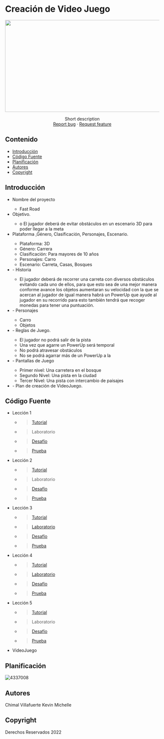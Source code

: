 # Creación de Video Juego
<p align="center">
    <img src="https://user-images.githubusercontent.com/8560750/195950148-0c0df38e-5f96-45ae-87c3-6922738c612d.jpg" alt="Logo" width=1200 height=300>

  <p align="center">
    Short description
    <br>
    <a href="https://reponame/issues/new?template=bug.md">Report bug</a>
    ·
    <a href="https://reponame/issues/new?template=feature.md&labels=feature">Request feature</a>
  </p>
</p>


## Contenido

- [Introducción](#introducción)
- [Código Fuente](#código-fuente)
- [Planificación](#planificación)
- [Autores](#autores)
- [Copyright](#copyright)


## Introducción
<ul>
<li>Nombre del proyecto </li>
    <ul style= "list-style-type: circle;">
    <li> Fast Road </li>
    </ul>
<li>Objetivo. </li>
    <ul style= "list-style-type: circle;">
    <li> o	El jugador deberá de evitar obstáculos en un escenario 3D para poder llegar a la meta </li>
    </ul>
    
<li> Plataforma ,Género, Clasificación, Personajes, Escenario.</li>
     <ul style= "list-style-type: circle;">
         <li> Plataforma: 3D </li>
         <li> Género: Carrera </li>
         <li> Clasificación: Para mayores de 10 años </li>
         <li> Personajes: Carro </li>
         <li> Escenario: Carreta, Casas, Bosques </li></ul>
        
<li>- Historia</li>
         <ul style= "list-style-type: circle;">
    <li> El jugador deberá de recorrer una carreta con diversos obstáculos evitando cada uno de ellos, para que esto sea de una mejor manera conforme avance los objetos aumentaran su velocidad con la que se acercan al jugador de igual manera habrá un PowerUp que ayude al jugador en su recorrido para esto también tendrá que recoger monedas para tener una puntuación.</li>
    </ul>
<li>- Personajes</li>
    <ul style= "list-style-type: circle;">
        <li> Carro </li>
        <li> Objetos </li>
    </ul>
    
<li>- Reglas de Juego.</li>
    <ul style= "list-style-type: circle;">
        <li> El jugador no podrá salir de la pista </li>
        <li> Una vez que agarre un PowerUp será temporal </li>
        <li> No podrá atravesar obstáculos </li>
        <li> No se podrá agarrar más de un PowerUp a la  </li>
    </ul>
<li>- Pantallas de Juego</li>
    <ul style= "list-style-type: circle;">
        <li> Primer nivel: Una carretera en el bosque </li>
        <li> Segundo Nivel: Una pista en la ciudad </li>
        <li> Tercer Nivel: Una pista con intercambio de paisajes </li>
    </ul>
<li>- Plan de creación de VideoJuego.</li>
</ul>

## Código Fuente

* Lección 1
  * > <a href="https://github.com/KevinVillafuerte/VideoJuegos/tree/main/Leccion01"> Tutorial </a>
  * > Laboratorio
  * > <a href="https://github.com/KevinVillafuerte/VideoJuegos/tree/main/Reto01"> Desafío </a>
  * > <a href="https://user-images.githubusercontent.com/56412490/198416712-0fb56d71-f13b-47c6-8ded-54e1f4fa5948.png"> Prueba </a>
  
* Lección 2
  * > <a href="https://github.com/KevinVillafuerte/VideoJuegos/tree/main/Leccion02"> Tutorial </a>
  * > Laboratorio
  * > <a href="https://github.com/KevinVillafuerte/VideoJuegos/tree/main/Reto02"> Desafío </a>
  * > <a href="https://user-images.githubusercontent.com/56412490/198417254-11ed123c-9f79-477c-8ff8-1f5cfc19e7ad.png"> Prueba </a>

* Lección 3
  * > <a href="https://github.com/KevinVillafuerte/VideoJuegos/tree/main/Leccion03"> Tutorial </a>
  * > <a href="https://github.com/KevinVillafuerte/VideoJuegos/tree/main/Lab03"> Laboratorio </a>
  * > <a href="https://github.com/KevinVillafuerte/VideoJuegos/tree/main/Reto03"> Desafío </a>
  * > <a href="https://user-images.githubusercontent.com/56412490/198656413-8aac6eab-eb14-4d1f-a72a-5d788e10ca09.png"> Prueba </a>
  
* Lección 4
  * > <a href="https://github.com/KevinVillafuerte/VideoJuegos/tree/main/Leccion04"> Tutorial </a>
  * > <a href="https://github.com/KevinVillafuerte/VideoJuegos/tree/main/Lab04"> Laboratorio </a>
  * > <a href="https://github.com/KevinVillafuerte/VideoJuegos/tree/main/Reto04"> Desafío </a>
  * > <a href="https://user-images.githubusercontent.com/56412490/198658489-e8e739fc-1ea1-4d41-91be-ec7b2d4842f3.png"> Prueba </a>
  
* Lección 5
  * > <a href="https://github.com/KevinVillafuerte/VideoJuegos/tree/main/Leccion05"> Tutorial </a>
  * > Laboratorio
  * > <a href="https://github.com/KevinVillafuerte/VideoJuegos/tree/main/Reto04"> Desafío </a>
  * > <a href="https://user-images.githubusercontent.com/56412490/198658776-897c40f7-2430-4b06-aeeb-f856664a04b5.png"> Prueba </a>
  
* VideoJuego

## Planificación

![4337008](https://user-images.githubusercontent.com/8560750/195951617-083a7e4d-323d-47b5-8e5e-529ded31bc06.jpg)

## Autores
Chimal Villafuerte Kevin Michelle

## Copyright
Derechos Reservados 2022

